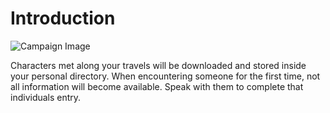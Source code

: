 # Introduction

![Campaign Image](/media/npcs/introduction.png)

Characters met along your travels will be downloaded and stored inside your personal directory. When encountering someone for the first time, not all information will become available. Speak with them to complete that individuals entry.